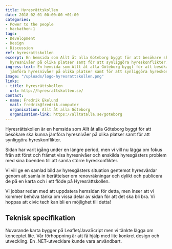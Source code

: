 ```yaml
---
title: Hyresrättskollen
date: 2018-02-01 00:00:00 +01:00
categories:
- Power to the people
- hackathon-1
tags:
- Development
- Design
- Discussion
ref: hyresrattskollen
excerpt: En hemsida som Allt åt alla Göteborg byggt för att besökare ska kunna jämföra
  hyresnivåer på olika platser samt för att synliggöra hyreskonflikter.
ingress-text: En hemsida som Allt åt alla Göteborg byggt för att besökare ska kunna
  jämföra hyresnivåer på olika platser samt för att synliggöra hyreskonflikter.
image: "/uploads/logo-hyresrattskollen.png"
links:
- title: Hyresrättskollen
  url: http://hyresrattskollen.se/
contact:
- name: Fredrik Ekelund
  mail: fredrik@fredrik.computer
  organisation: Allt åt alla Göteborg
  organisation-link: https://alltatalla.se/goteborg
---
```


Hyresrättskollen är en hemsida som Allt åt alla Göteborg byggt för att besökare ska kunna jämföra hyresnivåer på olika platser samt för att synliggöra hyreskonflikter.

Sidan har varit igång under en längre period, men vi vill nu lägga om fokus från att först och främst visa hyresnivåer och enskilda hyresgästers problem med sina boenden till att samla större hyreskonflikter.

Vi vill ge en samlad bild av hyresgästers situation gentemot hyresvärdar genom att samla in berättelser om renovräkningar och dylikt och publicera de på en karta och i ett flöde på Hyresrättskollen.

Vi jobbar redan med att uppdatera hemsidan för detta, men inser att vi kommer behöva tänka om vissa delar av sidan för att det ska bli bra. Vi hoppas att civic tech kan bli en möjlighet till detta!

## Teknisk specifikation
Nuvarande karta bygger på Leaflet/JavaScript men vi tänkte lägga om konceptet lite. Vår förhoppning är att få hjälp med lite konkret design och utveckling. En .NET-utvecklare kunde vara användbart. 

